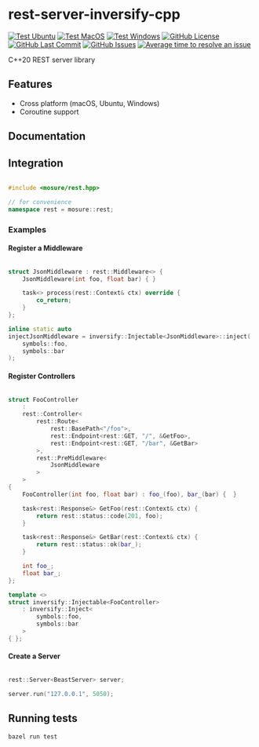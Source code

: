 # rest-server-inversify-cpp

[![Test Ubuntu](https://github.com/mosure/rest-server-inversify-cpp/workflows/ubuntu/badge.svg)](https://github.com/Mosure/rest-server-inversify-cpp/actions?query=workflow%3Aubuntu)
[![Test MacOS](https://github.com/mosure/rest-server-inversify-cpp/workflows/macos/badge.svg)](https://github.com/Mosure/rest-server-inversify-cpp/actions?query=workflow%3Amacos)
[![Test Windows](https://github.com/mosure/rest-server-inversify-cpp/workflows/windows/badge.svg)](https://github.com/Mosure/rest-server-inversify-cpp/actions?query=workflow%3Awindows)
[![GitHub License](https://img.shields.io/github/license/mosure/rest-server-inversify-cpp)](https://raw.githubusercontent.com/mosure/rest-server-inversify-cpp/main/LICENSE)
[![GitHub Last Commit](https://img.shields.io/github/last-commit/mosure/rest-server-inversify-cpp)](https://github.com/mosure/rest-server-inversify-cpp)
[![GitHub Issues](https://img.shields.io/github/issues/mosure/rest-server-inversify-cpp)](https://github.com/mosure/rest-server-inversify-cpp/issues)
[![Average time to resolve an issue](http://isitmaintained.com/badge/resolution/mosure/rest-server-inversify-cpp.svg)](http://isitmaintained.com/project/mosure/rest-server-inversify-cpp "Average time to resolve an issue")

C++20 REST server library

## Features
*   Cross platform (macOS, Ubuntu, Windows)
*   Coroutine support

## Documentation

## Integration

```cpp

#include <mosure/rest.hpp>

// for convenience
namespace rest = mosure::rest;

```

### Examples

#### Register a Middleware

```cpp

struct JsonMiddleware : rest::Middleware<> {
    JsonMiddleware(int foo, float bar) { }

    task<> process(rest::Context& ctx) override {
        co_return;
    }
};

inline static auto 
injectJsonMiddleware = inversify::Injectable<JsonMiddleware>::inject(
    symbols::foo,
    symbols::bar
);

```

#### Register Controllers

```cpp

struct FooController
    :
    rest::Controller<
        rest::Route<
            rest::BasePath<"/foo">,
            rest::Endpoint<rest::GET, "/", &GetFoo>,
            rest::Endpoint<rest::GET, "/bar", &GetBar>
        >,
        rest::PreMiddleware<
            JsonMiddleware
        >
    >
{
    FooController(int foo, float bar) : foo_(foo), bar_(bar) {  }

    task<rest::Response&> GetFoo(rest::Context& ctx) {
        return rest::status::code(201, foo);
    }

    task<rest::Response&> GetBar(rest::Context& ctx) {
        return rest::status::ok(bar_);
    }

    int foo_;
    float bar_;
};

template <>
struct inversify::Injectable<FooController>
    : inversify::Inject<
        symbols::foo,
        symbols::bar
    >
{ };

```

#### Create a Server

```cpp

rest::Server<BeastServer> server;

server.run("127.0.0.1", 5050);

```

## Running tests
`bazel run test`
